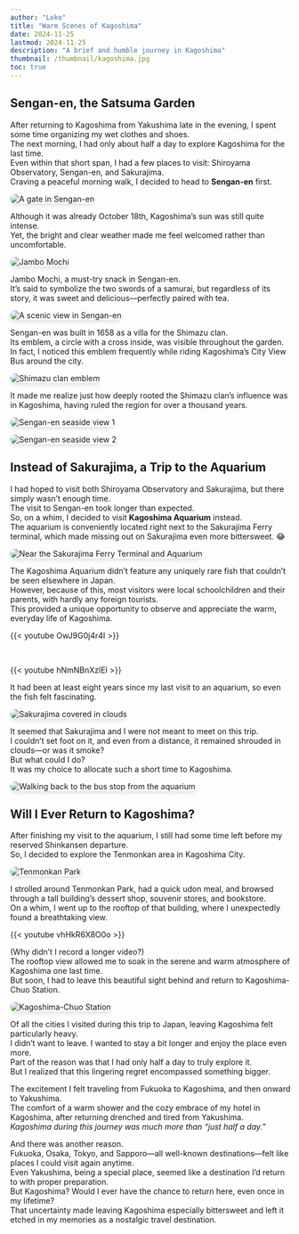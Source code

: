 ```yaml
---
author: "Loko"
title: "Warm Scenes of Kagoshima"
date: 2024-11-25
lastmod: 2024-11-25
description: "A brief and humble journey in Kagoshima"
thumbnail: /thumbnail/kagoshima.jpg
toc: true
---
```


## Sengan-en, the Satsuma Garden

After returning to Kagoshima from Yakushima late in the evening, I spent some time organizing my wet clothes and shoes.  
The next morning, I had only about half a day to explore Kagoshima for the last time.  
Even within that short span, I had a few places to visit: Shiroyama Observatory, Sengan-en, and Sakurajima.  
Craving a peaceful morning walk, I decided to head to **Sengan-en** first.

![A gate in Sengan-en](/jr-travel/kagoshima-1.jpg)

Although it was already October 18th, Kagoshima’s sun was still quite intense.  
Yet, the bright and clear weather made me feel welcomed rather than uncomfortable.

![Jambo Mochi](/jr-travel/kagoshima-2.jpg)

Jambo Mochi, a must-try snack in Sengan-en.  
It’s said to symbolize the two swords of a samurai, but regardless of its story, it was sweet and delicious—perfectly paired with tea.

![A scenic view in Sengan-en](/jr-travel/kagoshima-3.jpg)

Sengan-en was built in 1658 as a villa for the Shimazu clan.  
Its emblem, a circle with a cross inside, was visible throughout the garden.  
In fact, I noticed this emblem frequently while riding Kagoshima’s City View Bus around the city.  

![Shimazu clan emblem](/jr-travel/kagoshima-4.jpg)

It made me realize just how deeply rooted the Shimazu clan’s influence was in Kagoshima, having ruled the region for over a thousand years.

![Sengan-en seaside view 1](/jr-travel/kagoshima-5.jpg)

![Sengan-en seaside view 2](/jr-travel/kagoshima-6.jpg)

## Instead of Sakurajima, a Trip to the Aquarium

I had hoped to visit both Shiroyama Observatory and Sakurajima, but there simply wasn’t enough time.  
The visit to Sengan-en took longer than expected.  
So, on a whim, I decided to visit **Kagoshima Aquarium** instead.  
The aquarium is conveniently located right next to the Sakurajima Ferry terminal, which made missing out on Sakurajima even more bittersweet. 😂

![Near the Sakurajima Ferry Terminal and Aquarium](/jr-travel/kagoshima-7.jpg)

The Kagoshima Aquarium didn’t feature any uniquely rare fish that couldn’t be seen elsewhere in Japan.  
However, because of this, most visitors were local schoolchildren and their parents, with hardly any foreign tourists.  
This provided a unique opportunity to observe and appreciate the warm, everyday life of Kagoshima.

{{< youtube OwJ9G0j4r4I >}}

<br>

{{< youtube hNmNBnXzlEI >}}

It had been at least eight years since my last visit to an aquarium, so even the fish felt fascinating.

![Sakurajima covered in clouds](/jr-travel/kagoshima-8.jpg)

It seemed that Sakurajima and I were not meant to meet on this trip.  
I couldn’t set foot on it, and even from a distance, it remained shrouded in clouds—or was it smoke?  
But what could I do?  
It was my choice to allocate such a short time to Kagoshima.

![Walking back to the bus stop from the aquarium](/jr-travel/kagoshima-9.jpg)

## Will I Ever Return to Kagoshima?

After finishing my visit to the aquarium, I still had some time left before my reserved Shinkansen departure.  
So, I decided to explore the Tenmonkan area in Kagoshima City.

![Tenmonkan Park](/jr-travel/kagoshima-10.jpg)

I strolled around Tenmonkan Park, had a quick udon meal, and browsed through a tall building’s dessert shop, souvenir stores, and bookstore.  
On a whim, I went up to the rooftop of that building, where I unexpectedly found a breathtaking view.

{{< youtube vhHkR6X8O0o >}}

(Why didn’t I record a longer video?)  
The rooftop view allowed me to soak in the serene and warm atmosphere of Kagoshima one last time.  
But soon, I had to leave this beautiful sight behind and return to Kagoshima-Chuo Station.

![Kagoshima-Chuo Station](/jr-travel/kagoshima-11.jpg)

Of all the cities I visited during this trip to Japan, leaving Kagoshima felt particularly heavy.  
I didn’t want to leave. I wanted to stay a bit longer and enjoy the place even more.  
Part of the reason was that I had only half a day to truly explore it.  
But I realized that this lingering regret encompassed something bigger.  

The excitement I felt traveling from Fukuoka to Kagoshima, and then onward to Yakushima.  
The comfort of a warm shower and the cozy embrace of my hotel in Kagoshima, after returning drenched and tired from Yakushima.  
*Kagoshima during this journey was much more than “just half a day.”*  

And there was another reason.  
Fukuoka, Osaka, Tokyo, and Sapporo—all well-known destinations—felt like places I could visit again anytime.  
Even Yakushima, being a special place, seemed like a destination I’d return to with proper preparation.  
But Kagoshima? Would I ever have the chance to return here, even once in my lifetime?  
That uncertainty made leaving Kagoshima especially bittersweet and left it etched in my memories as a nostalgic travel destination.

<style>
  img {
    border-radius: 10px;
    box-shadow: 0 4px 6px rgba(0, 0, 0, 0.1);
    transition: transform 0.2s ease, box-shadow 0.2s ease;
  }

  img:hover {
    transform: scale(1.05);
    box-shadow: 0 8px 12px rgba(0, 0, 0, 0.2);
  }
</style>
